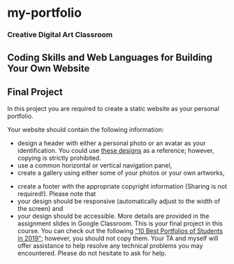 # my-portfolio
### Creative Digital Art Classroom
## Coding Skills and Web Languages for Building Your Own Website
## Final Project

In this project you are required to create a static website as your personal portfolio.

Your website should contain the following information:
* design a header with either a personal photo or an avatar as your identification. You could use [these designs](www.google.com/search?q=personal+icon&tbm=isch&ved=2ahUKEwiwj-fEwMvuAhXazIsBHXu9AhMQ2-cCegQIABAA&oq=personal+icon&gs_lcp=CgNpbWcQAzICCAAyAggAMgIIADICCAAyAggAMgIIADICCAAyAggAMgIIADICCAA6BQgAELEDOggIABCxAxCDAToECAAQQzoHCAAQsQMQQ1Cfc1j3lwFgw6wBaABwAHgAgAFiiAG1BpIBAjEzmAEAoAEBqgELZ3dzLXdpei1pbWfAAQE&sclient=img&ei=H24ZYPCDJdqZr7wP-_qKmAE&bih=521&biw=1263&hl=en) as a reference; however, copying is strictly prohibited.
* use a common horizontal or vertical navigation panel,
* create a gallery using either some of your photos or your own artworks, 
- create a footer with the appropriate copyright information (Sharing is not required!).
Please note that 
- your design should be responsive (automatically adjust to the width of the screen) and
- your design should be accessible.
More details are provided in the assignment slides in Google Classroom.
This is your final project in this course. You can check out the following ["10 Best Portfolios of Students in 2019"](https://medium.com/bestfolios/10-student-portfolios-done-right-2019-7d4fa0f033d); however, you should not copy them. Your TA and myself will offer assistance to help resolve any technical problems you may encountered. Please do not hesitate to ask for help.
